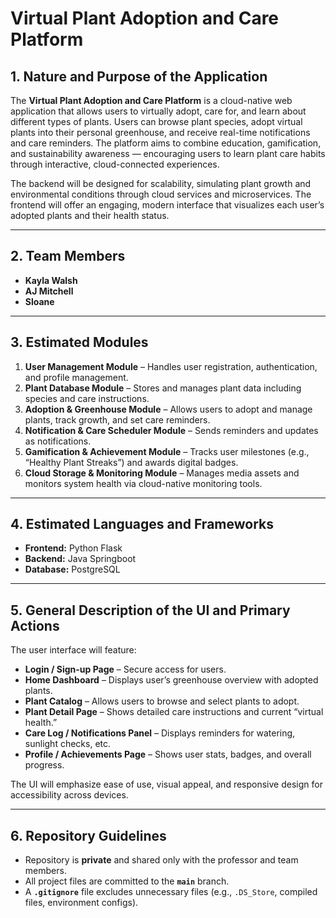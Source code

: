 # Virtual Plant Adoption and Care Platform

## 1. Nature and Purpose of the Application
The **Virtual Plant Adoption and Care Platform** is a cloud-native web application that allows users to virtually adopt, care for, and learn about different types of plants. Users can browse plant species, adopt virtual plants into their personal greenhouse, and receive real-time notifications and care reminders. The platform aims to combine education, gamification, and sustainability awareness — encouraging users to learn plant care habits through interactive, cloud-connected experiences.

The backend will be designed for scalability, simulating plant growth and environmental conditions through cloud services and microservices. The frontend will offer an engaging, modern interface that visualizes each user’s adopted plants and their health status.

---

## 2. Team Members
- **Kayla Walsh** 
- **AJ Mitchell**
- **Sloane**

---

## 3. Estimated Modules
1. **User Management Module** – Handles user registration, authentication, and profile management.  
2. **Plant Database Module** – Stores and manages plant data including species and care instructions.  
3. **Adoption & Greenhouse Module** – Allows users to adopt and manage plants, track growth, and set care reminders.  
4. **Notification & Care Scheduler Module** – Sends reminders and updates as notifications.
5. **Gamification & Achievement Module** – Tracks user milestones (e.g., “Healthy Plant Streaks”) and awards digital badges.  
6. **Cloud Storage & Monitoring Module** – Manages media assets and monitors system health via cloud-native monitoring tools.

---

## 4. Estimated Languages and Frameworks
- **Frontend:** Python Flask
- **Backend:** Java Springboot
- **Database:** PostgreSQL  

---

## 5. General Description of the UI and Primary Actions
The user interface will feature:
- **Login / Sign-up Page** – Secure access for users.  
- **Home Dashboard** – Displays user’s greenhouse overview with adopted plants.  
- **Plant Catalog** – Allows users to browse and select plants to adopt.  
- **Plant Detail Page** – Shows detailed care instructions and current “virtual health.”  
- **Care Log / Notifications Panel** – Displays reminders for watering, sunlight checks, etc.  
- **Profile / Achievements Page** – Shows user stats, badges, and overall progress.  

The UI will emphasize ease of use, visual appeal, and responsive design for accessibility across devices.

---

## 6. Repository Guidelines
- Repository is **private** and shared only with the professor and team members.  
- All project files are committed to the **`main`** branch.  
- A **`.gitignore`** file excludes unnecessary files (e.g., `.DS_Store`, compiled files, environment configs).  
